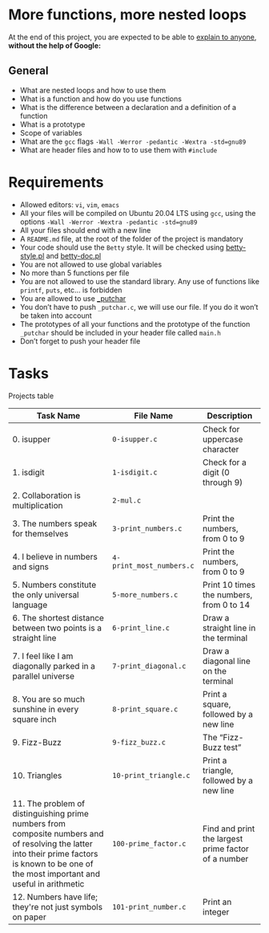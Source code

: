 # More functions, more nested loops
At the end of this project, you are expected to be able to [explain to anyone](https://fs.blog/feynman-learning-technique/?fbclid=IwAR2K5_BGPVo0QjJXkOIIqNsqcXK4lTskPWJvA0asKQIGtCPWaQBdKmj1Ztg), 
**without the help of Google:**

## General
* What are nested loops and how to use them
* What is a function and how do you use functions
* What is the difference between a declaration and a definition of a function
* What is a prototype
* Scope of variables
* What are the `gcc` flags `-Wall -Werror -pedantic -Wextra -std=gnu89`
* What are header files and how to to use them with `#include`

# Requirements
* Allowed editors: `vi`, `vim`, `emacs`
* All your files will be compiled on Ubuntu 20.04 LTS using `gcc`, using the options `-Wall -Werror -Wextra -pedantic -std=gnu89`
* All your files should end with a new line
* A `README.md` file, at the root of the folder of the project is mandatory
* Your code should use the `Betty` style. It will be checked using [betty-style.pl](https://github.com/holbertonschool/Betty/blob/master/betty-style.pl) and [betty-doc.pl](https://github.com/holbertonschool/Betty/blob/master/betty-doc.pl)
* You are not allowed to use global variables
* No more than 5 functions per file
* You are not allowed to use the standard library. Any use of functions like `printf`, `puts`, etc… is forbidden
* You are allowed to use [_putchar](https://github.com/holbertonschool/_putchar.c/blob/master/_putchar.c)
* You don’t have to push `_putchar.c`, we will use our file. If you do it won’t be taken into account
* The prototypes of all your functions and the prototype of the function `_putchar` should be included in your header file called `main.h`
* Don’t forget to push your header file

# Tasks
Projects table

| Task Name  | File Name | Description |
| --------------- | ------------------------------ |---------------------------------------------------------------|
| 0. isupper | `0-isupper.c` | Check for uppercase character  |
| 1. isdigit | `1-isdigit.c` | Check for a digit (0 through 9) |
| 2. Collaboration is multiplication | `2-mul.c` | 
| 3. The numbers speak for themselves | `3-print_numbers.c` | Print the numbers, from 0 to 9 |
| 4. I believe in numbers and signs | `4-print_most_numbers.c` | Print the numbers, from 0 to 9 |
| 5. Numbers constitute the only universal language | `5-more_numbers.c` | Print 10 times the numbers, from 0 to 14 |
| 6. The shortest distance between two points is a straight line | `6-print_line.c` | Draw a straight line in the terminal |
| 7. I feel like I am diagonally parked in a parallel universe | `7-print_diagonal.c` | Draw a diagonal line on the terminal |
| 8. You are so much sunshine in every square inch | `8-print_square.c` | Print a square, followed by a new line |
| 9. Fizz-Buzz | `9-fizz_buzz.c` | The “Fizz-Buzz test” |
| 10. Triangles | `10-print_triangle.c` | Print a triangle, followed by a new line |
| 11. The problem of distinguishing prime numbers from composite numbers and of resolving the latter into their prime factors is known to be one of the most important and useful in arithmetic | `100-prime_factor.c` | Find and print the largest prime factor of a number |
| 12. Numbers have life; they're not just symbols on paper | `101-print_number.c` | Print an integer |
